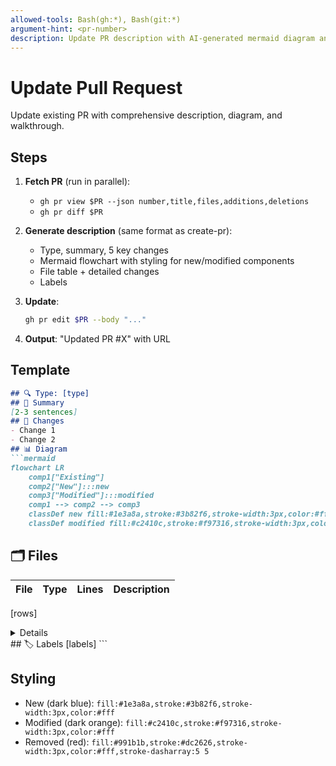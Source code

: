```yaml
---
allowed-tools: Bash(gh:*), Bash(git:*)
argument-hint: <pr-number>
description: Update PR description with AI-generated mermaid diagram and detailed walkthrough
---
```


# Update Pull Request

Update existing PR with comprehensive description, diagram, and walkthrough.

## Steps

1. **Fetch PR** (run in parallel):
   - `gh pr view $PR --json number,title,files,additions,deletions`
   - `gh pr diff $PR`

2. **Generate description** (same format as create-pr):
   - Type, summary, 5 key changes
   - Mermaid flowchart with styling for new/modified components
   - File table + detailed changes
   - Labels

3. **Update**:
   ```bash
   gh pr edit $PR --body "..."
   ```

4. **Output**: "Updated PR #X" with URL

## Template
```markdown
## 🔍 Type: [type]
## 📝 Summary
[2-3 sentences]
## 🎯 Changes
- Change 1
- Change 2
## 📊 Diagram
```mermaid
flowchart LR
    comp1["Existing"]
    comp2["New"]:::new
    comp3["Modified"]:::modified
    comp1 --> comp2 --> comp3
    classDef new fill:#1e3a8a,stroke:#3b82f6,stroke-width:3px,color:#fff
    classDef modified fill:#c2410c,stroke:#f97316,stroke-width:3px,color:#fff
```
## 🗂️ Files
| File | Type | Lines | Description |
|------|------|-------|-------------|
[rows]
<details><summary>Details</summary>
### file
- changes
</details>
## 🏷️ Labels
[labels]
```

## Styling
- New (dark blue): `fill:#1e3a8a,stroke:#3b82f6,stroke-width:3px,color:#fff`
- Modified (dark orange): `fill:#c2410c,stroke:#f97316,stroke-width:3px,color:#fff`
- Removed (red): `fill:#991b1b,stroke:#dc2626,stroke-width:3px,color:#fff,stroke-dasharray:5 5`
